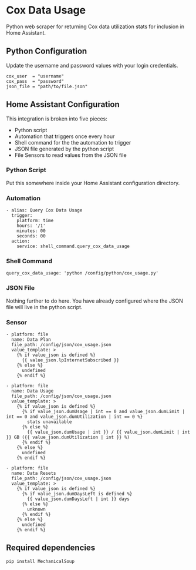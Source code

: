 # Cox Data Usage
Python web scraper for returning Cox data utilization stats for inclusion in Home Assistant.

## Python Configuration
Update the username and password values with your login credentials.
```
cox_user  = "username"
cox_pass  = "password"
json_file = "path/to/file.json"
```

## Home Assistant Configuration
This integration is broken into five pieces:
* Python script
* Automation that triggers once every hour
* Shell command for the the automation to trigger
* JSON file generated by the python script
* File Sensors to read values from the JSON file

### Python Script
Put this somewhere inside your Home Assistant configuration directory.

### Automation
```
- alias: Query Cox Data Usage
  trigger:
    platform: time
    hours: '/1'
    minutes: 00
    seconds: 00
  action:
    service: shell_command.query_cox_data_usage
```
### Shell Command
```
query_cox_data_usage: 'python /config/python/cox_usage.py'
```

### JSON File
Nothing further to do here. You have already configured where the JSON file will live in the python script.

### Sensor
```
- platform: file
  name: Data Plan
  file_path: /config/json/cox_usage.json
  value_template: >
    {% if value_json is defined %}
      {{ value_json.lpInternetSubscribed }}
    {% else %}
      undefined
    {% endif %}

- platform: file
  name: Data Usage
  file_path: /config/json/cox_usage.json
  value_template: >
    {% if value_json is defined %}
      {% if value_json.dumUsage | int == 0 and value_json.dumLimit | int == 0 and value_json.dumUtilization | int == 0 %}
        stats unavailable
      {% else %}
        {{ value_json.dumUsage | int }} / {{ value_json.dumLimit | int }} GB ({{ value_json.dumUtilization | int }} %)
      {% endif %}
    {% else %}
      undefined
    {% endif %}

- platform: file
  name: Data Resets
  file_path: /config/json/cox_usage.json
  value_template: >
    {% if value_json is defined %}
      {% if value_json.dumDaysLeft is defined %}
        {{ value_json.dumDaysLeft | int }} days
      {% else %}
        unknown
      {% endif %}
    {% else %}
      undefined
    {% endif %}
```

Required dependencies
-----
```
pip install MechanicalSoup
```
